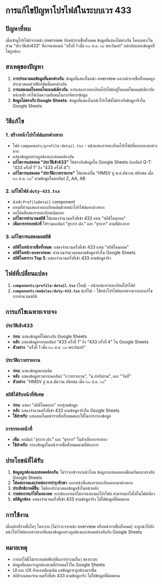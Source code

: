 # การแก้ไขปัญหาโปรไฟล์ในระบบเวร 433

## ปัญหาที่พบ
เมื่อเข้าดูโปรไฟล์จากหน้า overview กับหน้ารายชื่อทั้งหมด ข้อมูลที่แสดงไม่ตรงกัน โดยเฉพาะในส่วน "ประวัติเข้า433" ที่ควรแสดงแค่ "ครั้งที่ 1 เมื่อ ๒๓ ส.ค. ๖๘ พระอินทร์" แต่กลับแสดงข้อมูลที่ไม่ถูกต้อง

## สาเหตุของปัญหา
1. **การประมวลผลข้อมูลที่แตกต่างกัน**: ข้อมูลที่แสดงในหน้า overview และหน้ารายชื่อทั้งหมดถูกประมวลผลด้วยฟังก์ชันที่แตกต่างกัน
2. **การแสดงผลในคอมโพเนนต์เดียวกัน**: การแสดงรายละเอียดโปรไฟล์อยู่ในคอมโพเนนต์เดียวกับหน้าหลัก ทำให้เกิดความสับสนในการจัดการข้อมูล
3. **ข้อมูลไม่ตรงกับ Google Sheets**: ข้อมูลที่แสดงในหน้าโปรไฟล์ไม่ตรงกับข้อมูลจริงใน Google Sheets

## วิธีแก้ไข
### 1. สร้างหน้าโปรไฟล์แยกต่างหาก
- ไฟล์ `components/profile-detail.tsx` - หน้าแสดงรายละเอียดโปรไฟล์ที่แยกออกมาต่างหาก
- แสดงข้อมูลอย่างถูกต้องและสอดคล้องกัน
- **แก้ไขการแสดงผล "ประวัติเข้า433"** ให้ตรงกับข้อมูลใน Google Sheets (คอลัมภ์ Q-T: "433 ครั้งที่ 1" ถึง "433 ครั้งที่ 4")
- **แก้ไขการแสดงผล "ประวัติถวายรายงาน"** ให้แสดงเป็น "HMSV คู่ พ.ต.มัฆวาน สนิทชน เมื่อ ๒๓ ส.ค. ๖๘" ตามข้อมูลในคอลัมภ์ Z, AA, AB

### 2. แก้ไขไฟล์ `duty-433.tsx`
- นำเข้า `ProfileDetail` component
- แทนที่ส่วนแสดงรายละเอียดเดิมด้วยหน้าโปรไฟล์แยกต่างหาก
- ลบโค้ดที่แสดงรายละเอียดเดิมออก
- **แก้ไขการคำนวณสถิติ** ให้แสดงจำนวนครั้งที่เข้า 433 แทน "สถิติโดนยอด"
- **เพิ่มการกรองหน้าที่** ให้รวมคอลัมภ์ "ธุรการ ฝอ." และ "ธุรการ" ตามที่ต้องการ

### 3. แก้ไขการแสดงผลสถิติ
- **สถิติในหน้ารายชื่อทั้งหมด**: แสดงจำนวนครั้งที่เข้า 433 แทน "สถิติโดนยอด"
- **สถิติในหน้า overview**: คำนวณจำนวนคนตามข้อมูลจริงใน Google Sheets
- **สถิติในตาราง Top 5**: แสดงจำนวนครั้งที่เข้า 433 ตามข้อมูลจริง

## ไฟล์ที่เปลี่ยนแปลง
1. **`components/profile-detail.tsx`** (ใหม่) - หน้าแสดงรายละเอียดโปรไฟล์
2. **`components/modules/duty-433.tsx`** (แก้ไข) - ใช้หน้าโปรไฟล์แยกต่างหากและแก้ไขการคำนวณสถิติ

## การแก้ไขเฉพาะเจาะจง

### ประวัติเข้า433
- **ก่อน**: แสดงข้อมูลที่ไม่ตรงกับ Google Sheets
- **หลัง**: แสดงข้อมูลจากคอลัมภ์ "433 ครั้งที่ 1" ถึง "433 ครั้งที่ 4" ใน Google Sheets
- **ตัวอย่าง**: "ครั้งที่ 1 เมื่อ ๒๓ ส.ค. ๖๘ พระอินทร์"

### ประวัติถวายรายงาน
- **ก่อน**: แสดงข้อมูลแบบเดิม
- **หลัง**: แสดงข้อมูลรวมจากคอลัมภ์ "ถวายรายงาน", "น.กำกับยาม", และ "วันที่"
- **ตัวอย่าง**: "HMSV คู่ พ.ต.มัฆวาน สนิทชน เมื่อ ๒๓ ส.ค. ๖๘"

### สถิติได้รับหน้าที่พิเศษ
- **ก่อน**: แสดง "สถิติโดนยอด" จากฐานข้อมูล
- **หลัง**: แสดงจำนวนครั้งที่เข้า 433 ตามข้อมูลจริงใน Google Sheets
- **ใช้สำหรับ**: แสดงผลในหน้ารายชื่อทั้งหมดและใช้ในการกรองข้อมูล

### การกรองหน้าที่
- **เพิ่ม**: คอลัมภ์ "ธุรการ ฝอ." และ "ธุรการ" ในตัวเลือกการกรอง
- **ใช้สำหรับ**: กรองข้อมูลในหน้ารายชื่อทั้งหมดตามที่ต้องการ

## ประโยชน์ที่ได้รับ
1. **ข้อมูลถูกต้องและสอดคล้องกัน**: ไม่ว่าจะเข้าจากหน้าไหน ข้อมูลจะแสดงผลเหมือนกันและตรงกับ Google Sheets
2. **โค้ดสะอาดและง่ายต่อการบำรุงรักษา**: แยกหน้าที่แสดงรายละเอียดออกมาต่างหาก
3. **ประสิทธิภาพดีขึ้น**: ไม่ต้องประมวลผลข้อมูลซ้ำในหน้าหลัก
4. **ง่ายต่อการแก้ไขในอนาคต**: หากต้องการแก้ไขการแสดงผลโปรไฟล์ สามารถแก้ไขได้ในไฟล์เดียว
5. **สถิติถูกต้อง**: แสดงจำนวนครั้งที่เข้า 433 ตามข้อมูลจริง ไม่ใช่ข้อมูลที่ผิดพลาด

## การใช้งาน
เมื่อคลิกที่รายชื่อใดๆ ในระบบ (ไม่ว่าจะจากหน้า overview หรือหน้ารายชื่อทั้งหมด) จะถูกนำไปยังหน้าโปรไฟล์แยกต่างหากที่แสดงข้อมูลอย่างถูกต้องและสอดคล้องกันกับ Google Sheets

## หมายเหตุ
- การแก้ไขนี้ไม่กระทบต่อฟังก์ชันการทำงานอื่นๆ ของระบบ
- ข้อมูลที่แสดงจะถูกต้องตามที่กำหนดไว้ใน Google Sheets
- UI และ UX ยังคงเหมือนเดิม แต่ข้อมูลจะถูกต้องมากขึ้น
- สถิติจะแสดงจำนวนครั้งที่เข้า 433 ตามข้อมูลจริง ไม่ใช่ข้อมูลที่ผิดพลาด
